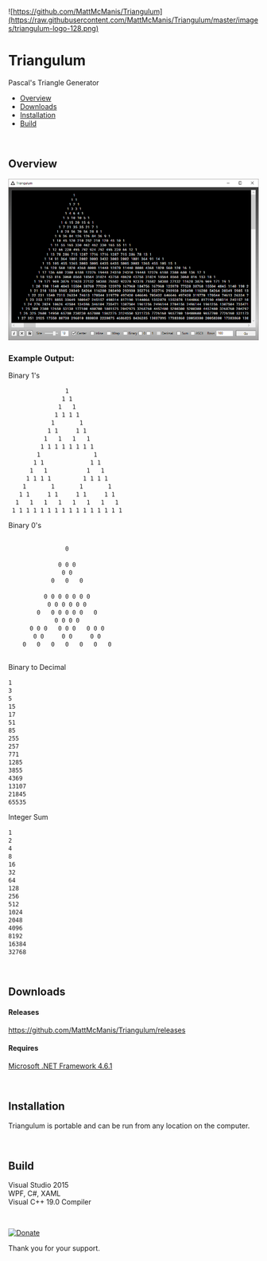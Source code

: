 ![https://github.com/MattMcManis/Triangulum](https://raw.githubusercontent.com/MattMcManis/Triangulum/master/images/triangulum-logo-128.png)

# Triangulum
Pascal's Triangle Generator

* [Overview](#overview)
* [Downloads](#downloads)
* [Installation](#installation)
* [Build](#build)

&nbsp;

## Overview

![Triangulum](https://raw.githubusercontent.com/MattMcManis/Triangulum/master/images/triangulum.png)  


### Example Output:

Binary 1's

```
                1 
               1 1 
              1   1 
             1 1 1 1 
            1       1 
           1 1     1 1 
          1   1   1   1 
         1 1 1 1 1 1 1 1 
        1               1 
       1 1             1 1 
      1   1           1   1 
     1 1 1 1         1 1 1 1 
    1       1       1       1 
   1 1     1 1     1 1     1 1 
  1   1   1   1   1   1   1   1 
 1 1 1 1 1 1 1 1 1 1 1 1 1 1 1 1 
```

Binary 0's

```                  
                   
                0   
                     
              0 0 0   
               0 0     
            0   0   0   
                         
          0 0 0 0 0 0 0   
           0 0 0 0 0 0     
        0   0 0 0 0 0   0   
             0 0 0 0         
      0 0 0   0 0 0   0 0 0   
       0 0     0 0     0 0     
    0   0   0   0   0   0   0   


```

Binary to Decimal

```
1
3
5
15
17
51
85
255
257
771
1285
3855
4369
13107
21845
65535
```

Integer Sum

```
1
2
4
8
16
32
64
128
256
512
1024
2048
4096
8192
16384
32768
```

&nbsp;

## Downloads
#### Releases
https://github.com/MattMcManis/Triangulum/releases

#### Requires
[Microsoft .NET Framework 4.6.1](https://www.microsoft.com/en-us/download/details.aspx?id=49981)

&nbsp;

## Installation
Triangulum is portable and can be run from any location on the computer.

&nbsp;

## Build
Visual Studio 2015
<br />
WPF, C#, XAML
<br />
Visual C++ 19.0 Compiler

&nbsp;

[![Donate](https://img.shields.io/badge/Donate-PayPal-green.svg)](https://www.paypal.com/cgi-bin/webscr?cmd=_s-xclick&hosted_button_id=VTUE7KQ8RS3DN) 

Thank you for your support.